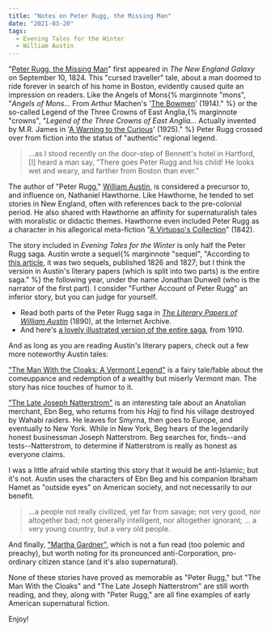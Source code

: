 ```yaml
---
title: "Notes on Peter Rugg, the Missing Man"
date: "2021-03-20"
tags: 
  - Evening Tales for the Winter
  - William Austin
---
```


"[Peter Rugg, the Missing Man](https://archive.org/details/eveningtalesfor00unkngoog/page/n256/mode/2up)" first appeared in _The New England Galaxy_ on September 10, 1824. This "cursed traveller" tale, about a man doomed to ride forever in search of his home in Boston, evidently caused quite an impression on readers. Like the Angels of Mons{% marginnote "mons", "_Angels of Mons..._ From Arthur Machen's '[The Bowmen](https://americanliterature.com/author/arthur-machen/short-story/the-bowmen)' (1914)." %} or the so-called Legend of the Three Crowns of East Anglia,{% marginnote "crowns", "_Legend of the Three Crowns of East Anglia..._ Actually invented by M.R. James in '[A Warning to the Curious](http://www.gutenberg.net.au/ebooks06/0605921h.html)' (1925)." %} Peter Rugg crossed over from fiction into the status of "authentic" regional legend.

> ...as I stood recently on the door-step of Bennett's hotel in Hartford, \[I\] heard a man say, "There goes Peter Rugg and his child! He looks wet and weary, and farther from Boston than ever."

The author of "Peter Rugg," [William Austin](https://en.wikipedia.org/wiki/William_Austin_\(American_writer\)), is considered a precursor to, and influence on, Nathaniel Hawthorne. Like Hawthorne, he tended to set stories in New England, often with references back to the pre-colonial period. He also shared with Hawthorne an affinity for supernaturalish tales with moralistic or didactic themes. Hawthorne even included Peter Rugg as a character in his allegorical meta-fiction "[A Virtuoso's Collection](https://exiw.wordpress.com/2021/03/02/a-virtuosos-collection/)" (1842).

The story included in _Evening Tales for the Winter_ is only half the Peter Rugg saga. Austin wrote a sequel{% marginnote "sequel", "According to [this article](https://oracle-reunion.pagesperso-orange.fr/documents/peter_rugg__the_missing_man__the_eclipsing_revolut.html), it was two sequels, published 1826 and 1827; but I think the version in Austin's literary papers (which is split into two parts) is the entire saga." %} the following year, under the name Jonathan Dunwell (who is the narrator of the first part). I consider "Further Account of Peter Rugg" an inferior story, but you can judge for yourself.

- Read both parts of the Peter Rugg saga in [_The Literary Papers of William Austin_](https://archive.org/details/literarypapersof00aust/page/n25/mode/2up) (1890), at the Internet Archive.
- And here's [a lovely illustrated version of the entire saga](https://archive.org/details/peterruggmissing00austiala/page/n7/mode/2up), from 1910.

And as long as you are reading Austin's literary papers, check out a few more noteworthy Austin tales:

["The Man With the Cloaks: A Vermont Legend"](https://archive.org/details/literarypapersof00aust/page/76/mode/2up) is a fairy tale/fable about the comeuppance and redemption of a wealthy but miserly Vermont man. The story has nice touches of humor to it.

["The Late Joseph Natterstrom"](https://archive.org/details/literarypapersof00aust/page/42/mode/2up) is an interesting tale about an Anatolian merchant, Ebn Beg, who returns from his _Hajj_ to find his village destroyed by Wahabi raiders. He leaves for Smyrna, then goes to Europe, and eventually to New York. While in New York, Beg hears of the legendarily honest businessman Joseph Natterstrom. Beg searches for, finds--and tests--Natterstrom, to determine if Natterstrom is really as honest as everyone claims.

I was a little afraid while starting this story that it would be anti-Islamic; but it's not. Austin uses the characters of Ebn Beg and his companion Ibraham Hamet as "outside eyes" on American society, and not necessarily to our benefit.

> ...a people not really civilized, yet far from savage; not very good, nor altogether bad; not generally intelligent, nor altogether ignorant; ... a very young country, but a very old people.

And finally, ["Martha Gardner"](https://archive.org/details/literarypapersof00aust/page/60/mode/2up), which is not a fun read (too polemic and preachy), but worth noting for its pronounced anti-Corporation, pro-ordinary citizen stance (and it's also supernatural).

None of these stories have proved as memorable as "Peter Rugg," but "The Man With the Cloaks" and "The Late Joseph Natterstrom" are still worth reading, and they, along with "Peter Rugg," are all fine examples of early American supernatural fiction.

Enjoy!

